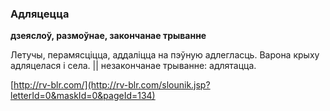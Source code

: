 ### Адляцецца
**дзеяслоў, размоўнае, закончанае трыванне**

Летучы, перамясціцца, аддаліцца на пэўную адлегласць. Варона крыху адляцелася і села. || незакончанае трыванне: адлятацца.

<a rel="author">[http://rv-blr.com/](http://rv-blr.com/slounik.jsp?letterId=0&maskId=0&pageId=134)</a>

